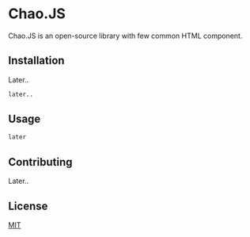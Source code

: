 # Chao.JS

Chao.JS is an open-source library with few common HTML component.

## Installation

Later..

```bash
later..
```

## Usage

```html
later
```

## Contributing
Later..

## License
[MIT](https://choosealicense.com/licenses/mit/)